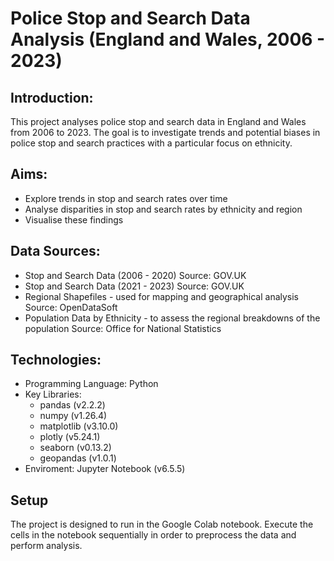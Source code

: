 # Police Stop and Search Data Analysis (England and Wales, 2006 - 2023)

## Introduction:
This project analyses police stop and search data in England and Wales from 2006 to 2023.
The goal is to investigate trends and potential biases in police stop and search practices with a particular focus on ethnicity.

## Aims:
- Explore trends in stop and search rates over time
- Analyse disparities in stop and search rates by ethnicity and region
- Visualise these findings

## Data Sources:
- Stop and Search Data (2006 - 2020)
      Source: GOV.UK
- Stop and Search Data (2021 - 2023)
      Source: GOV.UK
- Regional Shapefiles - used for mapping and geographical analysis
      Source: OpenDataSoft
- Population Data by Ethnicity - to assess the regional breakdowns of the population
      Source: Office for National Statistics

## Technologies:
- Programming Language: Python
- Key Libraries:
    - pandas (v2.2.2)
    - numpy (v1.26.4)
    - matplotlib (v3.10.0)
    - plotly (v5.24.1)
    - seaborn (v0.13.2)
    - geopandas (v1.0.1)
- Enviroment: Jupyter Notebook (v6.5.5)

## Setup
The project is designed to run in the Google Colab notebook. 
Execute the cells in the notebook sequentially in order to preprocess the data and perform analysis.
